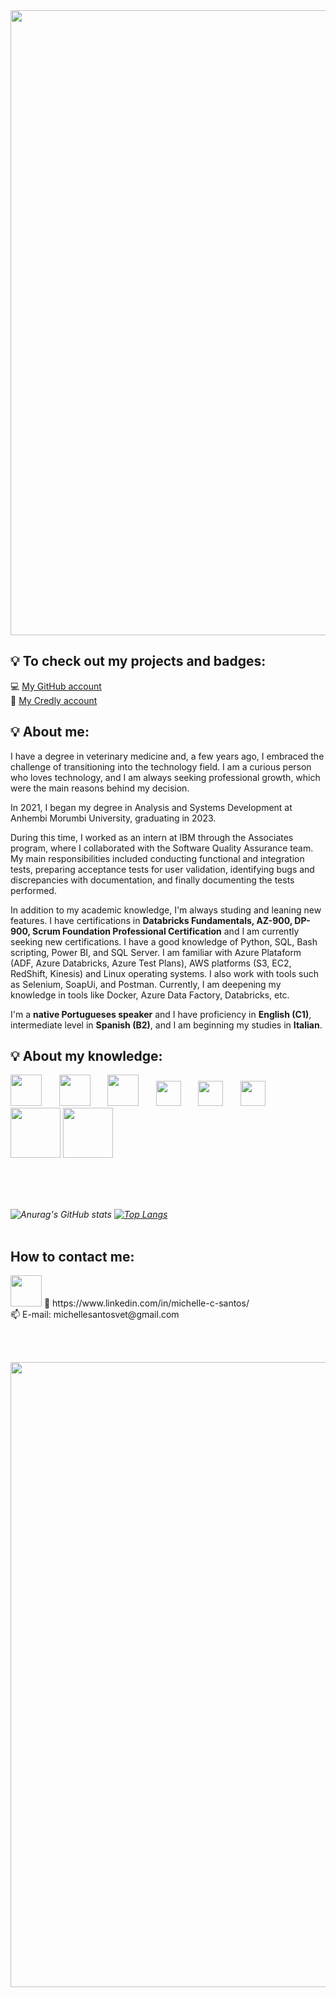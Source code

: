 <img src="https://user-images.githubusercontent.com/86981990/198135597-1a4a3a25-13c9-48b8-beef-f9d824331a04.png" width="1000px" />

## :bulb: To check out my projects and badges:
💻 [My GitHub account](https://github.com/micvet?tab=repositories)<br>
🥇 [My Credly account](https://www.credly.com/users/michelle-cristine-dos-santos)

## :bulb: About me:

I have a degree in veterinary medicine and, a few years ago, I embraced the challenge of transitioning into the technology field. I am a curious person who loves technology, and I am always seeking professional growth, which were the main reasons behind my decision.

In 2021, I began my degree in Analysis and Systems Development at Anhembi Morumbi University, graduating in 2023.

During this time, I worked as an intern at IBM through the Associates program, where I collaborated with the Software Quality Assurance team. My main responsibilities included conducting functional and integration tests, preparing acceptance tests for user validation, identifying bugs and discrepancies with documentation, and finally documenting the tests performed.

In addition to my academic knowledge, I'm always studing and leaning new features. I have certifications in  **Databricks Fundamentals, AZ-900, DP-900, Scrum Foundation Professional Certification**  and I am currently seeking new certifications. I have a good knowledge of Python, SQL, Bash scripting, Power BI, and SQL Server. I am familiar with Azure Plataform (ADF, Azure Databricks, Azure Test Plans), AWS platforms (S3, EC2, RedShift, Kinesis)  and Linux operating systems. I also work with tools such as Selenium, SoapUi, and Postman. Currently, I am deepening my knowledge in tools like Docker, Azure Data Factory, Databricks, etc.

I'm a **native Portugueses speaker** and I have proficiency in **English (C1)**, intermediate level in **Spanish (B2)**, and I am beginning my studies in **Italian**.

## :bulb: About my knowledge:
  
<i>
<img src="https://cdn.jsdelivr.net/gh/devicons/devicon/icons/python/python-original-wordmark.svg" width="50px" /> &nbsp; &nbsp; &nbsp; <img src="https://cdn.jsdelivr.net/gh/devicons/devicon/icons/mysql/mysql-original-wordmark.svg" width="50px" /> &nbsp; &nbsp; &nbsp;  
<img src="https://cdn.jsdelivr.net/gh/devicons/devicon/icons/azure/azure-original-wordmark.svg" width="50px" /> &nbsp; &nbsp; &nbsp;   
<img src="https://cdn.jsdelivr.net/gh/devicons/devicon/icons/linux/linux-original.svg" width="40px" /> &nbsp; &nbsp; &nbsp;  <img src="https://cdn.jsdelivr.net/gh/devicons/devicon/icons/selenium/selenium-original.svg" width="40px" /> &nbsp; &nbsp; &nbsp;
<img src="https://github.com/micvet/micvet/assets/86981990/5217aa14-6601-4508-9727-a78d4e4acb30" width="40px" /> &nbsp; &nbsp; &nbsp;
<img src="https://github.com/micvet/micvet/assets/86981990/7ae73109-1a6f-444d-b31d-fadf6e241398" width="80px" /> 
<img src="https://github.com/micvet/micvet/assets/86981990/8c090fd0-a3c8-4709-b193-c9c2bdce5079" width="80px" /> &nbsp; &nbsp;




</i>

<br></br>

</br><i>![Anurag's GitHub stats](https://github-readme-stats.vercel.app/api?username=micvet&hide=contribs,prs)
[![Top Langs](https://github-readme-stats.vercel.app/api/top-langs/?username=micvet)](https://github.com/anuraghazra/github-readme-stats)</i>
<br></br>
## **How to contact me:**

<img src="https://cdn.jsdelivr.net/gh/devicons/devicon/icons/linkedin/linkedin-original.svg" style="position: bottom" width="50px" />       
🔗 https://www.linkedin.com/in/michelle-c-santos/<br>
📫 E-mail: michellesantosvet@gmail.com

<br></br>

<img src="https://user-images.githubusercontent.com/86981990/198138936-4e39b89b-f987-4c33-999b-64b6184a5a59.png" width="1000px" />



